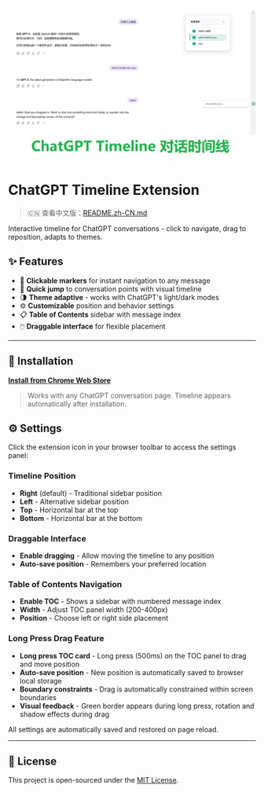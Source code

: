 <p align="center">
  <img src="public/preview.png" alt="Plugin Preview"">
</p>

# ChatGPT Timeline Extension

> 🇨🇳 查看中文版：[README.zh-CN.md](./README.zh-CN.md)

Interactive timeline for ChatGPT conversations - click to navigate, drag to reposition, adapts to themes.

## ✨ Features

- 📍 **Clickable markers** for instant navigation to any message
- 🧭 **Quick jump** to conversation points with visual timeline
- 🌗 **Theme adaptive** - works with ChatGPT's light/dark modes
- ⚙️ **Customizable** position and behavior settings
- 📋 **Table of Contents** sidebar with message index
- 🖱️ **Draggable interface** for flexible placement

---

## 🧩 Installation

**[Install from Chrome Web Store](https://chromewebstore.google.com/detail/eghgeolmbcndfebncajjhbpohnnegdkm?authuser=0&hl=zh-CN)**

> Works with any ChatGPT conversation page. Timeline appears automatically after installation.

## ⚙️ Settings

Click the extension icon in your browser toolbar to access the settings panel:

### Timeline Position
- **Right** (default) - Traditional sidebar position
- **Left** - Alternative sidebar position
- **Top** - Horizontal bar at the top
- **Bottom** - Horizontal bar at the bottom

### Draggable Interface
- **Enable dragging** - Allow moving the timeline to any position
- **Auto-save position** - Remembers your preferred location

### Table of Contents Navigation
- **Enable TOC** - Shows a sidebar with numbered message index
- **Width** - Adjust TOC panel width (200-400px)
- **Position** - Choose left or right side placement

### Long Press Drag Feature
- **Long press TOC card** - Long press (500ms) on the TOC panel to drag and move position
- **Auto-save position** - New position is automatically saved to browser local storage
- **Boundary constraints** - Drag is automatically constrained within screen boundaries
- **Visual feedback** - Green border appears during long press, rotation and shadow effects during drag

All settings are automatically saved and restored on page reload.

---

## 📄 License

This project is open-sourced under the [MIT License](LICENSE).  